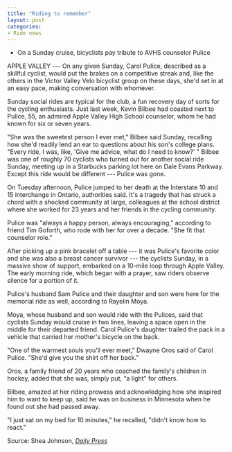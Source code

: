 ```yaml
---
title: "Riding to remember"
layout: post
categories:
- Ride news
---
```


- On a Sunday cruise, bicyclists pay tribute to AVHS counselor Pulice

APPLE VALLEY --- On any given Sunday, Carol Pulice, described as a skillful cyclist, would put the brakes on a competitive streak and, like the others in the Victor Valley Velo bicyclist group on these days, she'd set in at an easy pace, making conversation with whomever.

Sunday social rides are typical for the club, a fun recovery day of sorts for the cycling enthusiasts. Just last week, Kevin Bilbee had coasted next to Pulice, 55, an admired Apple Valley High School counselor, whom he had known for six or seven years.

"She was the sweetest person I ever met," Bilbee said Sunday, recalling how she'd readily lend an ear to questions about his son's college plans. "Every ride, I was, like, 'Give me advice, what do I need to know?' " Bilbee was one of roughly 70 cyclists who turned out for another social ride Sunday, meeting up in a Starbucks parking lot here on Dale Evans Parkway. Except this ride would be different --- Pulice was gone.

On Tuesday afternoon, Pulice jumped to her death at the Interstate 10 and 15 interchange in Ontario, authorities said. It's a tragedy that has struck a chord with a shocked community at large, colleagues at the school district where she worked for 23 years and her friends in the cycling community.

Pulice was "always a happy person, always encouraging," according to friend Tim Goforth, who rode with her for over a decade. "She fit that counselor role."

After picking up a pink bracelet off a table --- it was Pulice's favorite color and she was also a breast cancer survivor --- the cyclists Sunday, in a massive show of support, embarked on a 10-mile loop through Apple Valley. The early morning ride, which began with a prayer, saw riders observe silence for a portion of it.

Pulice's husband Sam Pulice and their daughter and son were here for the memorial ride as well, according to Rayelin Moya.

Moya, whose husband and son would ride with the Pulices, said that cyclists Sunday would cruise in two lines, leaving a space open in the middle for their departed friend. Carol Pulice's daughter trailed the pack in a vehicle that carried her mother's bicycle on the back.

"One of the warmest souls you'll ever meet," Dwayne Oros said of Carol Pulice. "She'd give you the shirt off her back."

Oros, a family friend of 20 years who coached the family's children in hockey, added that she was, simply put, "a light" for others.

Bilbee, amazed at her riding prowess and acknowledging how she inspired him to want to keep up, said he was on business in Minnesota when he found out she had passed away.

"I just sat on my bed for 10 minutes," he recalled, "didn't know how to react."

Source: Shea Johnson, [*Daily Press*](https://www.vvdailypress.com)